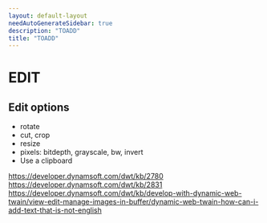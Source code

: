 ```yaml
---
layout: default-layout
needAutoGenerateSidebar: true
description: "TOADD"
title: "TOADD"
---
```


# EDIT

## Edit options

* rotate
* cut, crop
* resize
* pixels: bitdepth, grayscale, bw, invert
* Use a clipboard

https://developer.dynamsoft.com/dwt/kb/2780
https://developer.dynamsoft.com/dwt/kb/2831
https://developer.dynamsoft.com/dwt/kb/develop-with-dynamic-web-twain/view-edit-manage-images-in-buffer/dynamic-web-twain-how-can-i-add-text-that-is-not-english
